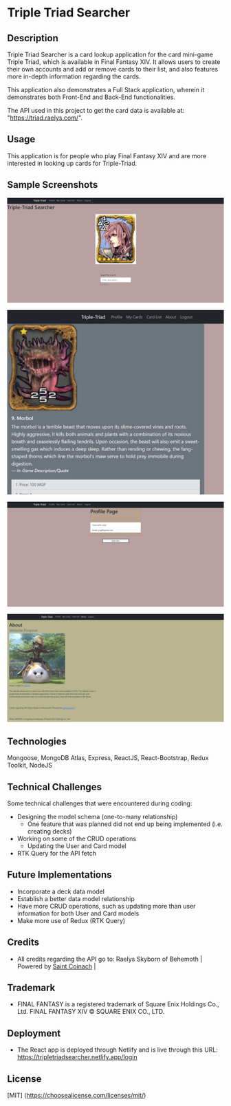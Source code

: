 # Triple Triad Searcher


## Description

Triple Triad Searcher is a card lookup application for the card mini-game Triple Triad, which is available in Final Fantasy XIV. It allows users to create their own accounts and add or remove cards to their list, and also features more in-depth information regarding the cards.

This application also demonstrates a Full Stack application, wherein it demonstrates both Front-End and Back-End functionalities.

The API used in this project to get the card data is available at: "https://triad.raelys.com/".


## Usage

This application is for people who play Final Fantasy XIV and are more interested in 
looking up cards for Triple-Triad.


## Sample Screenshots

![Homepage](images/homepage.jpg)

![Card Details](images/details.jpg)

![Login](images/login.jpg)

![About](images/about.jpg)


## Technologies 

Mongoose, MongoDB Atlas, Express, ReactJS, React-Bootstrap, Redux Toolkit, NodeJS


## Technical Challenges

Some technical challenges that were encountered during coding:

- Designing the model schema (one-to-many relationship)
    - One feature that was planned did not end up being implemented (i.e. creating decks)
- Working on some of the CRUD operations 
    - Updating the User and Card model
- RTK Query for the API fetch


## Future Implementations

- Incorporate a deck data model 
- Establish a better data model relationship
- Have more CRUD operations, such as updating more than user information for both User and Card models
- Make more use of Redux (RTK Query)


## Credits

- All credits regarding the API go to: Raelys Skyborn of Behemoth | Powered by [Saint Coinach](https://github.com/ufx/SaintCoinach) |


## Trademark

- FINAL FANTASY is a registered trademark of Square Enix Holdings Co., Ltd.
  FINAL FANTASY XIV © SQUARE ENIX CO., LTD.


## Deployment

- The React app is deployed through Netlify and is live through this URL: https://tripletriadsearcher.netlify.app/login

## License

[MIT]
(https://choosealicense.com/licenses/mit/)